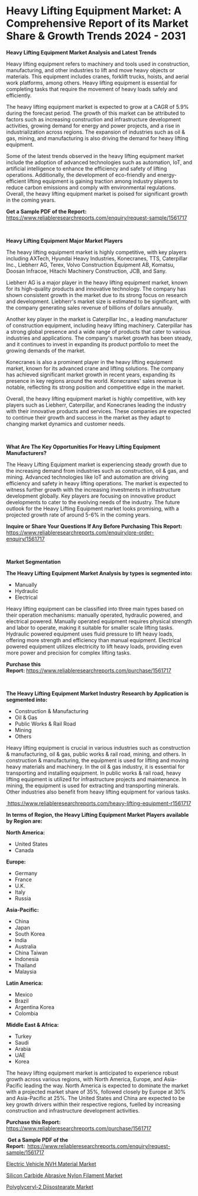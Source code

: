 <p><h1>Heavy Lifting Equipment Market: A Comprehensive Report of its Market Share & Growth Trends 2024 - 2031</h1></p><p><strong>Heavy Lifting Equipment Market Analysis and Latest Trends</strong></p>
<p><p>Heavy lifting equipment refers to machinery and tools used in construction, manufacturing, and other industries to lift and move heavy objects or materials. This equipment includes cranes, forklift trucks, hoists, and aerial work platforms, among others. Heavy lifting equipment is essential for completing tasks that require the movement of heavy loads safely and efficiently.</p><p>The heavy lifting equipment market is expected to grow at a CAGR of 5.9% during the forecast period. The growth of this market can be attributed to factors such as increasing construction and infrastructure development activities, growing demand for energy and power projects, and a rise in industrialization across regions. The expansion of industries such as oil & gas, mining, and manufacturing is also driving the demand for heavy lifting equipment.</p><p>Some of the latest trends observed in the heavy lifting equipment market include the adoption of advanced technologies such as automation, IoT, and artificial intelligence to enhance the efficiency and safety of lifting operations. Additionally, the development of eco-friendly and energy-efficient lifting equipment is gaining traction among industry players to reduce carbon emissions and comply with environmental regulations. Overall, the heavy lifting equipment market is poised for significant growth in the coming years.</p></p>
<p><strong>Get a Sample PDF of the Report:&nbsp;</strong> <a href="https://www.reliableresearchreports.com/enquiry/request-sample/1561717">https://www.reliableresearchreports.com/enquiry/request-sample/1561717</a></p>
<p>&nbsp;</p>
<p><strong>Heavy Lifting Equipment Major Market Players</strong></p>
<p><p>The heavy lifting equipment market is highly competitive, with key players including AXTech, Hyundai Heavy Industries, Konecranes, TTS, Caterpillar Inc., Liebherr AG, Terex, Volvo Construction Equipment AB, Komatsu, Doosan Infracoe, Hitachi Machinery Construction, JCB, and Sany.</p><p>Liebherr AG is a major player in the heavy lifting equipment market, known for its high-quality products and innovative technology. The company has shown consistent growth in the market due to its strong focus on research and development. Liebherr's market size is estimated to be significant, with the company generating sales revenue of billions of dollars annually.</p><p>Another key player in the market is Caterpillar Inc., a leading manufacturer of construction equipment, including heavy lifting machinery. Caterpillar has a strong global presence and a wide range of products that cater to various industries and applications. The company's market growth has been steady, and it continues to invest in expanding its product portfolio to meet the growing demands of the market.</p><p>Konecranes is also a prominent player in the heavy lifting equipment market, known for its advanced crane and lifting solutions. The company has achieved significant market growth in recent years, expanding its presence in key regions around the world. Konecranes' sales revenue is notable, reflecting its strong position and competitive edge in the market.</p><p>Overall, the heavy lifting equipment market is highly competitive, with key players such as Liebherr, Caterpillar, and Konecranes leading the industry with their innovative products and services. These companies are expected to continue their growth and success in the market as they adapt to changing market dynamics and customer needs.</p></p>
<p>&nbsp;</p>
<p><strong>What Are The Key Opportunities For Heavy Lifting Equipment Manufacturers?</strong></p>
<p><p>The Heavy Lifting Equipment market is experiencing steady growth due to the increasing demand from industries such as construction, oil & gas, and mining. Advanced technologies like IoT and automation are driving efficiency and safety in heavy lifting operations. The market is expected to witness further growth with the increasing investments in infrastructure development globally. Key players are focusing on innovative product developments to cater to the evolving needs of the industry. The future outlook for the Heavy Lifting Equipment market looks promising, with a projected growth rate of around 5-6% in the coming years.</p></p>
<p><strong>Inquire or Share Your Questions If Any Before Purchasing This Report:</strong> <a href="https://www.reliableresearchreports.com/enquiry/pre-order-enquiry/1561717">https://www.reliableresearchreports.com/enquiry/pre-order-enquiry/1561717</a></p>
<p>&nbsp;</p>
<p><strong>Market Segmentation</strong></p>
<p><strong>The Heavy Lifting Equipment Market Analysis by types is segmented into:</strong></p>
<p><ul><li>Manually</li><li>Hydraulic</li><li>Electrical</li></ul></p>
<p><p>Heavy lifting equipment can be classified into three main types based on their operation mechanisms: manually operated, hydraulic powered, and electrical powered. Manually operated equipment requires physical strength and labor to operate, making it suitable for smaller scale lifting tasks. Hydraulic powered equipment uses fluid pressure to lift heavy loads, offering more strength and efficiency than manual equipment. Electrical powered equipment utilizes electricity to lift heavy loads, providing even more power and precision for complex lifting tasks.</p></p>
<p><strong>Purchase this Report:&nbsp;</strong><a href="https://www.reliableresearchreports.com/purchase/1561717">https://www.reliableresearchreports.com/purchase/1561717</a></p>
<p>&nbsp;</p>
<p><strong>The Heavy Lifting Equipment Market Industry Research by Application is segmented into:</strong></p>
<p><ul><li>Construction & Manufacturing</li><li>Oil & Gas</li><li>Public Works & Rail Road</li><li>Mining</li><li>Others</li></ul></p>
<p><p>Heavy lifting equipment is crucial in various industries such as construction & manufacturing, oil & gas, public works & rail road, mining, and others. In construction & manufacturing, the equipment is used for lifting and moving heavy materials and machinery. In the oil & gas industry, it is essential for transporting and installing equipment. In public works & rail road, heavy lifting equipment is utilized for infrastructure projects and maintenance. In mining, the equipment is used for extracting and transporting minerals. Other industries also benefit from heavy lifting equipment for various tasks.</p></p>
<p><a href="https://www.reliableresearchreports.com/heavy-lifting-equipment-r1561717">&nbsp;https://www.reliableresearchreports.com/heavy-lifting-equipment-r1561717</a></p>
<p><strong>In terms of Region, the Heavy Lifting Equipment Market Players available by Region are:</strong></p>
<p>
    <p> <strong> North America: </strong>
        <ul>
            <li>United States</li>
            <li>Canada</li>
        </ul>
        </p> 
    <p> <strong> Europe: </strong>
        <ul>
            <li>Germany</li>
            <li>France</li>
            <li>U.K.</li>
            <li>Italy</li>
            <li>Russia</li>
        </ul>
        </p> 
    <p> <strong> Asia-Pacific: </strong>
        <ul>
            <li>China</li>
            <li>Japan</li>
            <li>South Korea</li>
            <li>India</li>
            <li>Australia</li>
            <li>China Taiwan</li>
            <li>Indonesia</li>
            <li>Thailand</li>
            <li>Malaysia</li>
        </ul>
        </p> 
    <p> <strong> Latin America: </strong>
        <ul>
            <li>Mexico</li>
            <li>Brazil</li>
            <li>Argentina Korea</li>
            <li>Colombia</li>
        </ul>
        </p> 
    <p> <strong> Middle East & Africa: </strong>
        <ul>
            <li>Turkey</li>
            <li>Saudi</li>
            <li>Arabia</li>
            <li>UAE</li>
            <li>Korea</li>
        </ul>
    </p>
    </p>
<p><p>The heavy lifting equipment market is anticipated to experience robust growth across various regions, with North America, Europe, and Asia-Pacific leading the way. North America is expected to dominate the market with a projected market share of 35%, followed closely by Europe at 30% and Asia-Pacific at 25%. The United States and China are expected to be key growth drivers within their respective regions, fuelled by increasing construction and infrastructure development activities.</p></p>
<p><strong>Purchase this Report: </strong><a href="https://www.reliableresearchreports.com/purchase/1561717">https://www.reliableresearchreports.com/purchase/1561717</a></p>
<p>&nbsp;<strong>Get a Sample PDF of the Report:&nbsp;&nbsp;</strong><a href="https://www.reliableresearchreports.com/enquiry/request-sample/1561717">https://www.reliableresearchreports.com/enquiry/request-sample/1561717</a></p>
<p><strong></strong></p>
<p><p><a href="https://www.linkedin.com/pulse/electric-vehicle-nvh-material-market-analysis-examines-its-scope-qdrzf?trackingId=RGBkWV6jJ4PS6waMhyESGQ%3D%3D">Electric Vehicle NVH Material Market</a></p><p><a href="https://www.linkedin.com/pulse/silicon-carbide-abrasive-nylon-filament-market-size-share-z2pdc?trackingId=17PdiV%2F7qnwcS5%2FBosJQCA%3D%3D">Silicon Carbide Abrasive Nylon Filament Market</a></p><p><a href="https://www.linkedin.com/pulse/polyglyceryl-2-diisostearate-market-size-reflecting-forecast-juijc?trackingId=Qz%2FDK3MFYS3D1VUWFOzVSA%3D%3D">Polyglyceryl-2 Diisostearate Market</a></p></p>